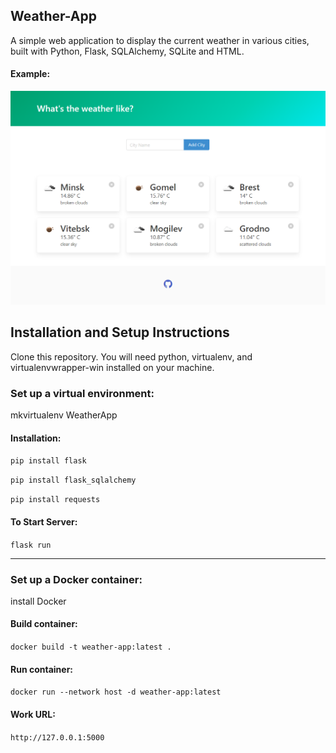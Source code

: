 ## Weather-App

A simple web application to display the current weather in various cities, built with Python, Flask, SQLAlchemy, SQLite and HTML.


#### Example:   
![Image description](https://github.com/Vilay397/Weather-app/blob/main/Intro.PNG)

## Installation and Setup Instructions

Clone this repository. You will need python, virtualenv, and virtualenvwrapper-win installed on your machine.

### Set up a virtual environment:

mkvirtualenv WeatherApp

#### Installation:

`pip install flask`

`pip install flask_sqlalchemy`

`pip install requests`
  
#### To Start Server:

`flask run`  
________________________________________________________________________________________________________________________________________

### Set up a Docker container:

install Docker

#### Build container:

`docker build -t weather-app:latest .`
  
#### Run container:

`docker run --network host -d weather-app:latest`  

#### Work URL:

`http://127.0.0.1:5000`  
